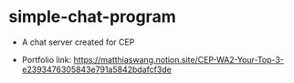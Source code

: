 # simple-chat-program

* A chat server created for CEP

* Portfolio link: https://matthiaswang.notion.site/CEP-WA2-Your-Top-3-e2393476305843e791a5842bdafcf3de
